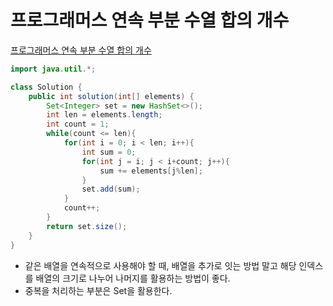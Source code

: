 # 프로그래머스 연속 부분 수열 합의 개수
[프로그래머스 연속 부분 수열 합의 개수](https://school.programmers.co.kr/learn/courses/30/lessons/131701)
```java
import java.util.*;

class Solution {
    public int solution(int[] elements) {
        Set<Integer> set = new HashSet<>();
        int len = elements.length;
        int count = 1;
        while(count <= len){
            for(int i = 0; i < len; i++){
                int sum = 0;
                for(int j = i; j < i+count; j++){
                    sum += elements[j%len];
                }
                set.add(sum);
            }
            count++;
        }
        return set.size();
    }
}
```
* 같은 배열을 연속적으로 사용해야 할 때, 배열을 추가로 잇는 방법 말고 해당 인덱스를 배열의 크기로 나누어 나머지를 활용하는 방법이 좋다.
* 중복을 처리하는 부분은 Set을 활용한다.